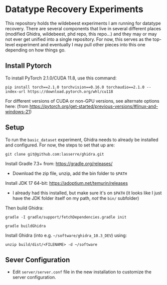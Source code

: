 # Datatype Recovery Experiments

This repository holds the wildebeest experiments I am running for datatype recovery.
There are several components that live in several different places (modified Ghidra,
wildebeest, phd repo, this repo...) and they may or may not ever get unified into
a single repository. For now, this serves as the top-level experiment and eventually
I may pull other pieces into this one depending on how things go.

## Install Pytorch
To install PyTorch 2.1.0/CUDA 11.8, use this command:

`pip install torch==2.1.0 torchvision==0.16.0 torchaudio==2.1.0 --index-url https://download.pytorch.org/whl/cu118`

For different versions of CUDA or non-GPU versions, see alternate options here:
(from https://pytorch.org/get-started/previous-versions/#linux-and-windows-21)

## Setup
To run the `basic_dataset` experiment, Ghidra needs to already be installed and
configured. For now, the steps to set that up are:

`git clone git@github.com:lasserre/ghidra.git`

Install Gradle 7.3+ from: https://gradle.org/releases/

- Download the zip file, unzip, add the bin folder to `$PATH`

Install JDK 17 64-bit: https://adoptium.net/temurin/releases

- I already had this installed, but make sure it's on `$PATH` (it looks like I
just have the JDK folder itself on my path, *not* the `bin/` subfolder)

Then build Ghidra:

`gradle -I gradle/support/fetchDependencies.gradle init`

`gradle buildGhidra`

Install Ghidra (into e.g. `~/software/ghidra_10.3_DEV`) using:

`unzip build/dist/<FILENAME> -d ~/software`

## Sever Configuration
- Edit `server/server.conf` file in the new installation to customize the server configuration.
